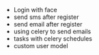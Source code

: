 - Login with face
- send sms after register
- send email after register
- using celery to send emails
- tasks with celery schedules
- custom user model